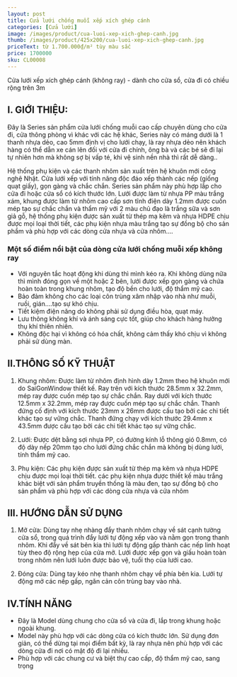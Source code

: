 ```yaml
---
layout: post
title: Cửa lưới chống muỗi xếp xích ghép cánh
categories: [Cửa lưới]
image: /images/product/cua-luoi-xep-xich-ghep-canh.jpg
thumb: /images/product/425x200/cua-luoi-xep-xich-ghep-canh.jpg
priceText: từ 1.700.000₫/m² tùy màu sắc
price: 1700000
sku: CL00008
---
```


Cửa lưới xếp xích ghép cánh (không ray) - dành cho cửa sổ, cửa đi có chiều rộng trên 3m

## I. GIỚI THIỆU:

Đây là Series sản phẩm cửa lưới chống muỗi cao cấp chuyên dùng cho cửa đi, cửa thông phòng vì khác với các hệ khác, Series này có máng dưới là 1 thanh nhựa dẻo, cao 5mm định vị cho lưới chạy, là ray nhựa dẻo nên khách hàng có thể dẫn xe cán lên đối với cửa đi chính, ông bà và các bé sẽ đi lại tự nhiên hơn mà không sợ bị vấp té, khi vệ sinh nền nhà thì rất dễ dàng..

Hệ thống phụ kiện và các thanh nhôm sản xuất trên hệ khuôn mới công nghệ Nhật. Cửa lưới xếp với tính năng độc đáo xếp thành các nếp (giống quạt giấy), gọn gàng và chắc chắn. Series sản phẩm này phù hợp lắp cho cửa đi hoặc cửa sổ có kích thước lớn. Lưới được làm từ nhựa PP màu trắng xám, khung được làm từ nhôm cao cấp sơn tĩnh điện dày 1.2mm được cuốn mép tạo sự chắc chắn và thẩm mỹ với 2 màu chủ đạo là trắng sữa và sơn giả gỗ, hệ thống phụ kiện được sản xuất từ thép mạ kẽm và nhựa HDPE chịu được mọi loại thời tiết, các phụ kiện nhựa màu trắng tạo sự đồng bộ cho sản phẩm và phù hợp với các dòng cửa nhựa và cửa nhôm….

### Một số điểm nổi bật của dòng cửa lưới chống muỗi xếp không ray
- Với nguyên tắc hoạt động khi dùng thì mình kéo ra. Khi không dùng nữa thì mình đóng gọn về một hoặc 2 bên, lưới được xếp gọn gàng và chứa hoàn toàn trong khung nhôm, tạo độ bền cho lưới, độ thẩm mỹ cao.
- Bảo đảm không cho các loại côn trùng xâm nhập vào nhà như muỗi, ruồi, gián….tạo sự khó chịu.
- Tiết kiệm điện năng do không phải sử dụng điều hòa, quạt máy.
- Lưu thông không khí và ánh sáng cực tốt, giúp cho khách hàng hưởng thụ khí thiên nhiên.
- Không độc hại vì không có  hóa chất, không cảm thấy khó chịu vì không phải sử dùng màn.

## II.THÔNG SỐ KỸ THUẬT
1. Khung nhôm:
Được làm từ nhôm định hình dày 1.2mm theo hệ khuôn mới do SaiGonWindow thiết kế.
Ray trên với kích thước 28.5mm x 32.2mm, mép ray được cuốn mép tạo sự chắc chắn.
Ray dưới với kích thước 12.5mm x 32.2mm, mép ray được cuốn mép tạo sự chắc chắn.
Thanh đứng cố định với kích thước 23mm x 26mm được cấu tạo bởi các chi tiết khác tạo sự vững chắc.
Thanh đứng chạy với kích thước 29.4mm x 43.5mm được cấu tạo bởi các chi tiết khác tạo sự vững chắc.

2. Lưới:
Được dệt bằng sợi nhựa PP, có đường kính lỗ thông gió 0.8mm, có  độ dày nếp 20mm tạo cho lưới đứng chắc chắn mà không bị dùng lưới, tính thẩm mỹ cao.

3. Phụ kiện:
Các phụ kiện được sản xuất từ thép mạ kẽm và nhựa HDPE chịu được mọi loại thời tiết.
các phụ kiện nhựa được thiết kế màu trắng khác biệt với sản phẩm truyền thống là màu đen, tạo sự đồng bộ cho sản phẩm và phù hợp với các dòng cửa nhựa và cửa nhôm
 

## III. HƯỚNG DẪN SỬ DỤNG
1. Mở cửa:
Dùng tay nhẹ nhàng đẩy thanh nhôm chạy về sát cạnh tường cửa sổ, trong quá trình đẩy lưới tự động xếp vào và nằm gọn trong thanh nhôm. Khi đẩy về sát bên kia thì lưới tự động gấp thành các nếp linh hoạt tùy theo độ rộng hẹp của cửa mở. Lưới được xếp gọn và giấu hoàn toàn trong nhôm nên lưới luôn được bảo vệ, tuổi thọ của lưới cao.

2. Đóng cửa:
Dùng tay kéo nhẹ thanh nhôm chạy về phía bên kia.
Lưới tự động mở các nếp gấp, ngăn cản côn trùng bay vào nhà.

## IV.TÍNH NĂNG
- Đây là Model  dùng chung cho cửa sổ và cửa đi, lắp trong khung hoặc ngoài khung.
- Model này phù hợp với các dòng cửa có kích thước lớn. Sử dụng đơn giản, có thể dừng tại mọi điểm bất kỳ, là ray nhựa nên phù hợp với các dòng cửa đi nơi có mật độ đi lại nhiều.
- Phù hợp với các chung cư và biệt thự cao cấp, độ thẩm mỹ cao, sang trọng